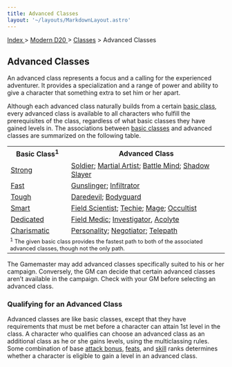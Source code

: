 ```yaml
---
title: Advanced Classes
layout: '~/layouts/MarkdownLayout.astro'
---
```


[ Index ](/) > [ Modern D20 ](/modern.d20.srd) > [Classes](/modern.d20.srd/classes) > Advanced Classes

## Advanced Classes

An advanced class represents a focus and a calling for the experienced
adventurer. It provides a specialization and a range of power and ability to
give a character that something extra to set him or her apart.

Although each advanced class naturally builds from a certain [basic class](/modern.d20.srd/basics), every advanced class is available to all
characters who fulfill the prerequisites of the class, regardless of what
basic classes they have gained levels in. The associations between [basic classes](/modern.d20.srd/basics) and advanced classes are summarized on the
following table.


<table> <tr><th>Basic Class<sup>1</sup></th><th>Advanced Class</th></tr> <tr><td><a href="/modern.d20.srd/classes/basic/strong.hero">Strong</a></td> <td><a href="/modern.d20.srd/classes/advanced/soldier">Soldier</a>; <a href="/modern.d20.srd/classes/advanced/martial.artist">Martial Artist</a>; <a href="/modern.d20.srd/classes/advanced/battle.mind">Battle Mind</a>; <a href="/modern.d20.srd/classes/advanced/shadow.slayer">Shadow Slayer</a></td></tr> <tr class="shaded"><td><a href="/modern.d20.srd/classes/basic/fast.hero">Fast</a></td> <td><a href="/modern.d20.srd/classes/advanced/gunslinger">Gunslinger</a>; <a href="/modern.d20.srd/classes/advanced/infiltrator">Infiltrator</a></td></tr> <tr><td><a href="/modern.d20.srd/classes/basic/tough.hero">Tough</a></td> <td><a href="/modern.d20.srd/classes/advanced/daredevil">Daredevil</a>; <a href="/modern.d20.srd/classes/advanced/bodyguard">Bodyguard</a></td></tr> <tr class="shaded"><td><a href="/modern.d20.srd/classes/basic/smart.hero">Smart</a></td> <td><a href="/modern.d20.srd/classes/advanced/field.scientist">Field Scientist</a>; <a href="/modern.d20.srd/classes/advanced/techie">Techie</a>; <a href="/modern.d20.srd/classes/advanced/mage">Mage</a>; <a href="/modern.d20.srd/classes/advanced/occultist">Occultist</a></td></tr> <tr><td><a href="/modern.d20.srd/classes/basic/dedicated.hero">Dedicated</a></td> <td><a href="/modern.d20.srd/classes/advanced/field.medic">Field Medic</a>; <a href="/modern.d20.srd/classes/advanced/investigator">Investigator</a>, <a href="/modern.d20.srd/classes/advanced/acolyte">Acolyte</a></td></tr> <tr class="shaded"><td><a href="/modern.d20.srd/classes/basic/charismatic.hero">Charismatic</a></td> <td><a href="/modern.d20.srd/classes/advanced/personality">Personality</a>; <a href="/modern.d20.srd/classes/advanced/negotiator">Negotiator</a>; <a href="/modern.d20.srd/classes/advanced/telepath">Telepath</a></td></tr> <tr><td colspan="2" style="font-size:.8em"><sup>1</sup> The given basic class provides the fastest path to both of the associated advanced classes, though not the only path.</td></tr> </table>


The Gamemaster may add advanced classes specifically suited to his or her
campaign. Conversely, the GM can decide that certain advanced classes aren’t
available in the campaign. Check with your GM before selecting an advanced
class.

### Qualifying for an Advanced Class

Advanced classes are like basic classes, except that they have requirements
that must be met before a character can attain 1st level in the class. A
character who qualifies can choose an advanced class as an additional class as
he or she gains levels, using the multiclassing rules. Some combination of
base [attack bonus](/modern.d20.srd/combat/attack.bonus),
[feats](/modern.d20.srd/feats), and [skill](/modern.d20.srd/skills) ranks
determines whether a character is eligible to gain a level in an advanced
class.

